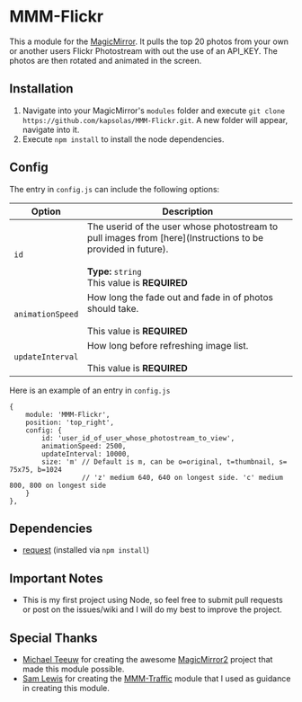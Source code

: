 # MMM-Flickr
This a module for the [MagicMirror](https://github.com/MichMich/MagicMirror/tree/develop). It pulls the top 20 photos from your own or another users Flickr Photostream with out the use of an API_KEY. The photos are then rotated and animated in the screen.

## Installation
1. Navigate into your MagicMirror's `modules` folder and execute `git clone https://github.com/kapsolas/MMM-Flickr.git`. A new folder will appear, navigate into it.
2. Execute `npm install` to install the node dependencies.

## Config
The entry in `config.js` can include the following options:


|Option|Description|
|---|---|
|`id`|The userid of the user whose photostream to pull images from [here](Instructions to be provided in future).<br><br>**Type:** `string`<br>This value is **REQUIRED**|
|`animationSpeed`|How long the fade out and fade in of photos should take.<br><br>This value is **REQUIRED**|
|`updateInterval`|How long before refreshing image list.<br><br>This value is **REQUIRED**|

Here is an example of an entry in `config.js`
```
{
	module: 'MMM-Flickr',
	position: 'top_right',
	config: {
		id: 'user_id_of_user_whose_photostream_to_view',
		animationSpeed: 2500,
		updateInterval: 10000,
		size: 'm' // Default is m, can be o=original, t=thumbnail, s= 75x75, b=1024
		          // 'z' medium 640, 640 on longest side. 'c' medium 800, 800 on longest side
	}
},
```

## Dependencies
- [request](https://www.npmjs.com/package/request) (installed via `npm install`)

## Important Notes
- This is my first project using Node, so feel free to submit pull requests or post on the issues/wiki and I will do my best to improve the project.

## Special Thanks
- [Michael Teeuw](https://github.com/MichMich) for creating the awesome [MagicMirror2](https://github.com/MichMich/MagicMirror/tree/develop) project that made this module possible.
- [Sam Lewis](https://github.com/SamLewis0602/) for creating the [MMM-Traffic](https://github.com/SamLewis0602/MMM-Traffic) module that I used as guidance in creating this module.
